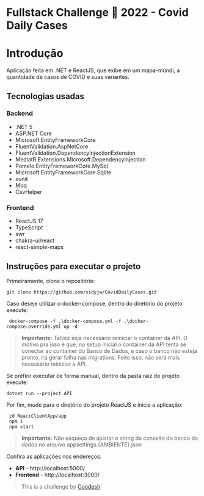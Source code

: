 # Fullstack Challenge 🏅 2022 - Covid Daily Cases

# Introdução

Aplicação feita em .NET e ReactJS, que exibe em um mapa-múndi, a quantidade de casos de COVID e suas variantes.

## Tecnologias usadas

### Backend

 - .NET 5
 - ASP.NET Core
 - Microsoft.EntityFrameworkCore
 - FluentValidation.AspNetCore
 - FluentValidation.DependencyInjectionExtension
 - MediatR.Extensions.Microsoft.DependencyInjection
 - Pomelo.EntityFrameworkCore.MySql
 - Microsoft.EntityFrameworkCore.Sqlite
 - xunit
 - Moq
 - CsvHelper

### Frontend

 - ReactJS 17
 - TypeScript
 - swr
 - chakra-ui/react
 - react-simple-maps
 
## Instruções para executar o projeto

Primeiramente, clone o repositório:

    git clone https://github.com/sidyjw/CovidDailyCases.git

Caso deseje utilizar o docker-compose, dentro do diretório do projeto execute:

     docker-compose -f .\docker-compose.yml -f .\docker-compose.override.yml up -d
 

> **Importante:** Talvez seja necessário reiniciar o container da API. O motivo pra isso é que, no setup inicial o container da API tenta se conectar ao container do Banco de Dados, e caso o banco não esteja pronto, irá gerar falha nas migrations. Feito isso, não será mais necessário reiniciar a API.
> 
> 
Se prefirir executar de forma manual, dentro da pasta raiz do projeto execute:

    dotnet run --project API

Por fim, mude para o diretório do projeto ReactJS e inicie a aplicação:

     cd ReactClientApp/app
     npm i
     npm start

> **Importante:** Não esqueça de ajustar a string de conexão do banco de dados no arquivo appsettings.{AMBIENTE}.json
> 
> 
Confira as aplicações nos endereços:

 - **API** -  http://localhost:5000/
 - **Frontend** - http://localhost:3000/

> This is a challenge by [Coodesh](https://coodesh.com/)`
